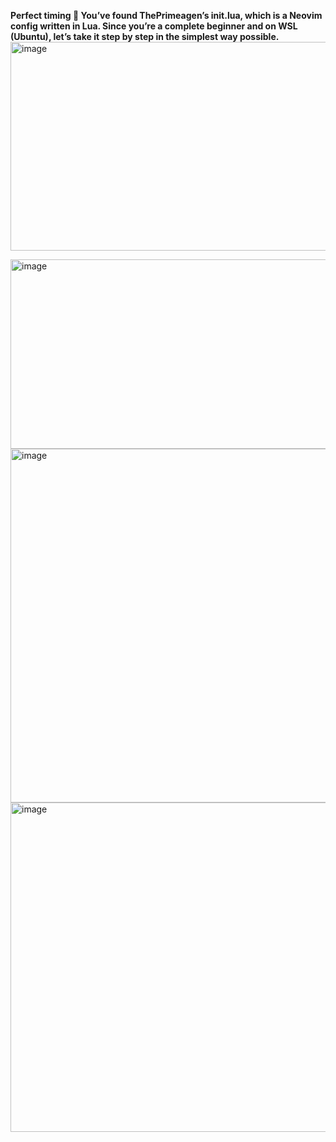 **Perfect timing 🙌 You’ve found ThePrimeagen’s init.lua, which is a Neovim config written in Lua. Since you’re a complete beginner and on WSL (Ubuntu),
let’s take it step by step in the simplest way possible.**
<img width="1103" height="334" alt="image" src="https://github.com/user-attachments/assets/210cbb1a-f3fb-4a88-b5d1-d537ec99a7a4" /> 

<img width="1115" height="303" alt="image" src="https://github.com/user-attachments/assets/7ec22e60-3063-483b-8d6b-7d6cd9f2c930" />

<img width="1103" height="566" alt="image" src="https://github.com/user-attachments/assets/cfdf0c03-152d-4680-91e8-11d65a845622" />

<img width="1194" height="527" alt="image" src="https://github.com/user-attachments/assets/d6998ff6-f354-4413-9b32-8ae4eb183f8d" />


